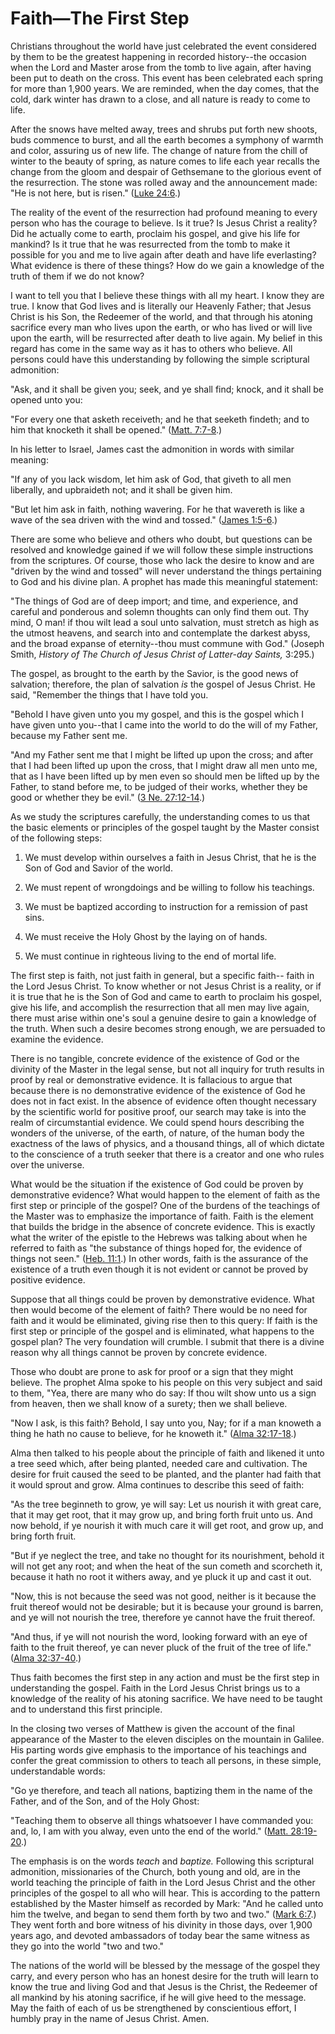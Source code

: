 # Faith—The First Step

Christians throughout the world have just celebrated the event considered by
them to be the greatest happening in recorded history--the occasion when the
Lord and Master arose from the tomb to live again, after having been put to
death on the cross. This event has been celebrated each spring for more than
1,900 years. We are reminded, when the day comes, that the cold, dark winter
has drawn to a close, and all nature is ready to come to life.

After the snows have melted away, trees and shrubs put forth new shoots, buds
commence to burst, and all the earth becomes a symphony of warmth and color,
assuring us of new life. The change of nature from the chill of winter to the
beauty of spring, as nature comes to life each year recalls the change from
the gloom and despair of Gethsemane to the glorious event of the resurrection.
The stone was rolled away and the announcement made: "He is not here, but is
risen." ([Luke 24:6](https://www.lds.org/scriptures/nt/luke/24.6?lang=eng#5).)

The reality of the event of the resurrection had profound meaning to every
person who has the courage to believe. Is it true? Is Jesus Christ a reality?
Did he actually come to earth, proclaim his gospel, and give his life for
mankind? Is it true that he was resurrected from the tomb to make it possible
for you and me to live again after death and have life everlasting? What
evidence is there of these things? How do we gain a knowledge of the truth of
them if we do not know?

I want to tell you that I believe these things with all my heart. I know they
are true. I know that God lives and is literally our Heavenly Father; that
Jesus Christ is his Son, the Redeemer of the world, and that through his
atoning sacrifice every man who lives upon the earth, or who has lived or will
live upon the earth, will be resurrected after death to live again. My belief
in this regard has come in the same way as it has to others who believe. All
persons could have this understanding by following the simple scriptural
admonition:

"Ask, and it shall be given you; seek, and ye shall find; knock, and it shall
be opened unto you:

"For every one that asketh receiveth; and he that seeketh findeth; and to him
that knocketh it shall be opened." ([Matt.
7:7-8](https://www.lds.org/scriptures/nt/matt/7.7-8?lang=eng#6).)

In his letter to Israel, James cast the admonition in words with similar
meaning:

"If any of you lack wisdom, let him ask of God, that giveth to all men
liberally, and upbraideth not; and it shall be given him.

"But let him ask in faith, nothing wavering. For he that wavereth is like a
wave of the sea driven with the wind and tossed." ([James
1:5-6](https://www.lds.org/scriptures/nt/james/1.5-6?lang=eng#4).)

There are some who believe and others who doubt, but questions can be resolved
and knowledge gained if we will follow these simple instructions from the
scriptures. Of course, those who lack the desire to know and are "driven by
the wind and tossed" will never understand the things pertaining to God and
his divine plan. A prophet has made this meaningful statement:

"The things of God are of deep import; and time, and experience, and careful
and ponderous and solemn thoughts can only find them out. Thy mind, O man! if
thou wilt lead a soul unto salvation, must stretch as high as the utmost
heavens, and search into and contemplate the darkest abyss, and the broad
expanse of eternity--thou must commune with God." (Joseph Smith, _History of
The Church of Jesus Christ of Latter-day Saints,_ 3:295.)

The gospel, as brought to the earth by the Savior, is the good news of
salvation; therefore, the plan of salvation _is_ the gospel of Jesus Christ.
He said, "Remember the things that I have told you.

"Behold I have given unto you my gospel, and this is the gospel which I have
given unto you--that I came into the world to do the will of my Father,
because my Father sent me.

"And my Father sent me that I might be lifted up upon the cross; and after
that I had been lifted up upon the cross, that I might draw all men unto me,
that as I have been lifted up by men even so should men be lifted up by the
Father, to stand before me, to be judged of their works, whether they be good
or whether they be evil." ([3 Ne.
27:12-14](https://www.lds.org/scriptures/bofm/3-ne/27.12-14?lang=eng#11).)

As we study the scriptures carefully, the understanding comes to us that the
basic elements or principles of the gospel taught by the Master consist of the
following steps:

  1. We must develop within ourselves a faith in Jesus Christ, that he is the Son of God and Savior of the world.

  2. We must repent of wrongdoings and be willing to follow his teachings.

  3. We must be baptized according to instruction for a remission of past sins.

  4. We must receive the Holy Ghost by the laying on of hands.

  5. We must continue in righteous living to the end of mortal life.

The first step is faith, not just faith in general, but a specific faith--
faith in the Lord Jesus Christ. To know whether or not Jesus Christ is a
reality, or if it is true that he is the Son of God and came to earth to
proclaim his gospel, give his life, and accomplish the resurrection that all
men may live again, there must arise within one's soul a genuine desire to
gain a knowledge of the truth. When such a desire becomes strong enough, we
are persuaded to examine the evidence.

There is no tangible, concrete evidence of the existence of God or the
divinity of the Master in the legal sense, but not all inquiry for truth
results in proof by real or demonstrative evidence. It is fallacious to argue
that because there is no demonstrative evidence of the existence of God he
does not in fact exist. In the absence of evidence often thought necessary by
the scientific world for positive proof, our search may take is into the realm
of circumstantial evidence. We could spend hours describing the wonders of the
universe, of the earth, of nature, of the human body the exactness of the laws
of physics, and a thousand things, all of which dictate to the conscience of a
truth seeker that there is a creator and one who rules over the universe.

What would be the situation if the existence of God could be proven by
demonstrative evidence? What would happen to the element of faith as the first
step or principle of the gospel? One of the burdens of the teachings of the
Master was to emphasize the importance of faith. Faith is the element that
builds the bridge in the absence of concrete evidence. This is exactly what
the writer of the epistle to the Hebrews was talking about when he referred to
faith as "the substance of things hoped for, the evidence of things not seen."
([Heb. 11:1](https://www.lds.org/scriptures/nt/heb/11.1?lang=eng#0).) In other
words, faith is the assurance of the existence of a truth even though it is
not evident or cannot be proved by positive evidence.

Suppose that all things could be proven by demonstrative evidence. What then
would become of the element of faith? There would be no need for faith and it
would be eliminated, giving rise then to this query: If faith is the first
step or principle of the gospel and is eliminated, what happens to the gospel
plan? The very foundation will crumble. I submit that there is a divine reason
why all things cannot be proven by concrete evidence.

Those who doubt are prone to ask for proof or a sign that they might believe.
The prophet Alma spoke to his people on this very subject and said to them,
"Yea, there are many who do say: If thou wilt show unto us a sign from heaven,
then we shall know of a surety; then we shall believe.

"Now I ask, is this faith? Behold, I say unto you, Nay; for if a man knoweth a
thing he hath no cause to believe, for he knoweth it." ([Alma
32:17-18](https://www.lds.org/scriptures/bofm/alma/32.17-18?lang=eng#16).)

Alma then talked to his people about the principle of faith and likened it
unto a tree seed which, after being planted, needed care and cultivation. The
desire for fruit caused the seed to be planted, and the planter had faith that
it would sprout and grow. Alma continues to describe this seed of faith:

"As the tree beginneth to grow, ye will say: Let us nourish it with great
care, that it may get root, that it may grow up, and bring forth fruit unto
us. And now behold, if ye nourish it with much care it will get root, and grow
up, and bring forth fruit.

"But if ye neglect the tree, and take no thought for its nourishment, behold
it will not get any root; and when the heat of the sun cometh and scorcheth
it, because it hath no root it withers away, and ye pluck it up and cast it
out.

"Now, this is not because the seed was not good, neither is it because the
fruit thereof would not be desirable; but it is because your ground is barren,
and ye will not nourish the tree, therefore ye cannot have the fruit thereof.

"And thus, if ye will not nourish the word, looking forward with an eye of
faith to the fruit thereof, ye can never pluck of the fruit of the tree of
life." ([Alma
32:37-40](https://www.lds.org/scriptures/bofm/alma/32.37-40?lang=eng#36).)

Thus faith becomes the first step in any action and must be the first step in
understanding the gospel. Faith in the Lord Jesus Christ brings us to a
knowledge of the reality of his atoning sacrifice. We have need to be taught
and to understand this first principle.

In the closing two verses of Matthew is given the account of the final
appearance of the Master to the eleven disciples on the mountain in Galilee.
His parting words give emphasis to the importance of his teachings and confer
the great commission to others to teach all persons, in these simple,
understandable words:

"Go ye therefore, and teach all nations, baptizing them in the name of the
Father, and of the Son, and of the Holy Ghost:

"Teaching them to observe all things whatsoever I have commanded you: and, lo,
I am with you alway, even unto the end of the world." ([Matt.
28:19-20](https://www.lds.org/scriptures/nt/matt/28.19-20?lang=eng#18).)

The emphasis is on the words _teach_ and _baptize._ Following this scriptural
admonition, missionaries of the Church, both young and old, are in the world
teaching the principle of faith in the Lord Jesus Christ and the other
principles of the gospel to all who will hear. This is according to the
pattern established by the Master himself as recorded by Mark: "And he called
unto him the twelve, and began to send them forth by two and two." ([Mark
6:7](https://www.lds.org/scriptures/nt/mark/6.7?lang=eng#6).) They went forth
and bore witness of his divinity in those days, over 1,900 years ago, and
devoted ambassadors of today bear the same witness as they go into the world
"two and two."

The nations of the world will be blessed by the message of the gospel they
carry, and every person who has an honest desire for the truth will learn to
know the true and living God and that Jesus is the Christ, the Redeemer of all
mankind by his atoning sacrifice, if he will give heed to the message. May the
faith of each of us be strengthened by conscientious effort, I humbly pray in
the name of Jesus Christ. Amen.

